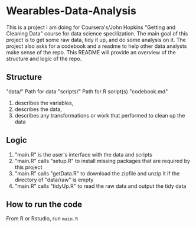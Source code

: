 # Wearables-Data-Analysis
This is a project I am doing for Coursera's/John Hopkins "Getting and Cleaning Data" course for data science specilization.
The main goal of this project is to get some raw data, tidy it up, and do some analysis on it. The project also asks for a codebook and a readme to help other data analysts make sense of the repo.
This README will provide an overview of the structure and logic of the repo.

## Structure

"data/"
Path for data
"scripts/"
Path for R script(s)
"codebook.md"

1. describes the variables,
2. describes the data,
3. describes any transformations or work that performed to clean up the data 


## Logic

1. "main.R" is the user's interface with the data and scripts
2. "main.R" calls "setup.R" to install missing packages that are required by this project
3. "main.R" calls "getData.R" to download the zipfile and unzip it if the directory of "data/raw" is empty
4. "main.R" calls "tidyUp.R" to read the raw data and output the tidy data

## How to run the code
From R or Rstudio, run
`main.R`